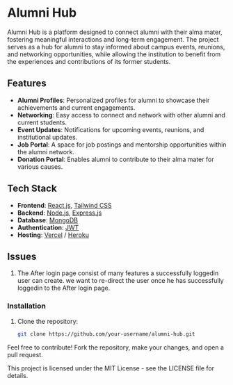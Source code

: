 # Alumni Hub

Alumni Hub is a platform designed to connect alumni with their alma mater, fostering meaningful interactions and long-term engagement. 
The project serves as a hub for alumni to stay informed about campus events, reunions, and networking opportunities, while allowing the institution to benefit from the experiences and contributions of its former students.

## Features

- **Alumni Profiles**: Personalized profiles for alumni to showcase their achievements and current engagements.
- **Networking**: Easy access to connect and network with other alumni and current students.
- **Event Updates**: Notifications for upcoming events, reunions, and institutional updates.
- **Job Portal**: A space for job postings and mentorship opportunities within the alumni network.
- **Donation Portal**: Enables alumni to contribute to their alma mater for various causes.

## Tech Stack

- **Frontend**: [React.js](https://reactjs.org/), [Tailwind CSS](https://tailwindcss.com/)
- **Backend**: [Node.js](https://nodejs.org/), [Express.js](https://expressjs.com/)
- **Database**: [MongoDB](https://www.mongodb.com/)
- **Authentication**: [JWT](https://jwt.io/)
- **Hosting**: [Vercel](https://vercel.com/) / [Heroku](https://www.heroku.com/)

## Issues
 1) The After login page consist of many features a successfully loggedin user can create.
 we want to re-direct the user once he has successfully loggedin to the After login page.
 
### Installation

1. Clone the repository:
   ```bash
   git clone https://github.com/your-username/alumni-hub.git


Feel free to contribute! Fork the repository, make your changes, and open a pull request.

This project is licensed under the MIT License - see the LICENSE file for details.

